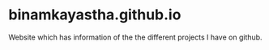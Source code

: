 # binamkayastha.github.io
Website which has information of the the different projects I have on github.
